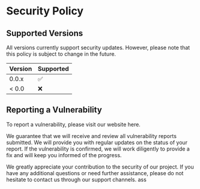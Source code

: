 # Security Policy

## Supported Versions

All versions currently support security updates. However, please note that this policy is subject to change in the future.

| Version | Supported          |
| ------- | ------------------ |
| 0.0.x   | :white_check_mark: |
| < 0.0   | :x:                |

## Reporting a Vulnerability

To report a vulnerability, please visit our website here.

We guarantee that we will receive and review all vulnerability reports submitted. We will provide you with regular updates on the status of your report. If the vulnerability is confirmed, we will work diligently to provide a fix and will keep you informed of the progress.

We greatly appreciate your contribution to the security of our project. If you have any additional questions or need further assistance, please do not hesitate to contact us through our support channels. ass
